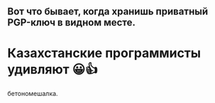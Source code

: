## Вот что бывает, когда хранишь приватный PGP-ключ в видном месте.
# Казахстанские программисты удивляют 😀👍

бетономешалка.